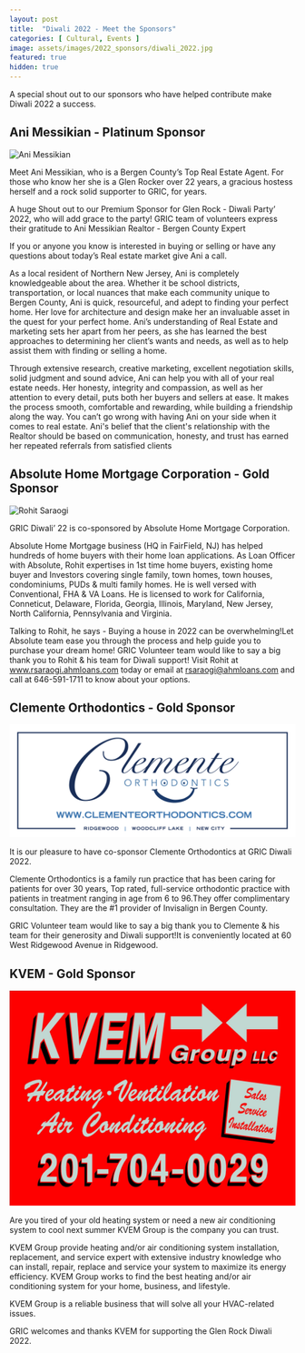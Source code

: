 ```yaml
---
layout: post
title:  "Diwali 2022 - Meet the Sponsors"
categories: [ Cultural, Events ]
image: assets/images/2022_sponsors/diwali_2022.jpg
featured: true
hidden: true
---
```


A special shout out to our sponsors who have helped contribute make Diwali 2022 a success.

## Ani Messikian - Platinum Sponsor

![Ani Messikian](/assets/images/2022_sponsors/ani_compass.png)

Meet Ani Messikian, who is a Bergen County’s Top Real Estate Agent. For those who know her she is a Glen Rocker over 22 years, a gracious hostess herself and a rock solid supporter to GRIC, for years.

A huge Shout out to our Premium Sponsor for Glen Rock - Diwali Party’ 2022, who will add grace to the party! GRIC team of volunteers express their gratitude to Ani Messikian Realtor - Bergen County Expert

If you or anyone you know is interested in buying or selling or have any questions about today’s Real estate market give Ani a call.

As a local resident of Northern New Jersey, Ani is completely knowledgeable about the area. Whether it be school districts, transportation, or local nuances that make each community unique to Bergen County, Ani is quick, resourceful, and adept to finding your perfect home. Her love for architecture and design make her an invaluable asset in the quest for your perfect home. Ani’s understanding of Real Estate and marketing sets her apart from her peers, as she has learned the best approaches to determining her client’s wants and needs, as well as to help assist them with finding or selling a home. 

Through extensive research, creative marketing, excellent negotiation skills, solid judgment and sound advice, Ani can help you with all of your real estate needs. Her honesty, integrity and compassion, as well as her attention to every detail, puts both her buyers and sellers at ease. It makes the process smooth, comfortable and rewarding, while building a friendship along the way. You can’t go wrong with having Ani on your side when it comes to real estate. Ani's belief that the client's relationship with the Realtor should be based on communication, honesty, and trust has earned her repeated referrals from satisfied clients

## Absolute Home Mortgage Corporation - Gold Sponsor

![Rohit Saraogi](assets/images/2022_sponsors/absolute_mortgage.png)

GRIC Diwali’ 22 is co-sponsored by Absolute Home Mortgage Corporation.

Absolute Home Mortgage business (HQ in FairField, NJ) has helped hundreds of home buyers with their home loan applications. As Loan Officer with Absolute, Rohit expertises in 1st time home buyers, existing home buyer and Investors covering single family, town homes, town houses, condominiums, PUDs & multi family homes. He is well versed with Conventional, FHA & VA Loans. He is licensed to work for California, Conneticut, Delaware, Florida, Georgia, Illinois, Maryland, New Jersey, North California, Pennsylvania and Virginia.

Talking to Rohit, he says - Buying a house in 2022 can be overwhelming!Let Absolute team ease you through the process and help guide you to purchase your dream home! GRIC Volunteer team would like to say a big thank you to Rohit & his team for Diwali support! Visit Rohit at www.rsaraogi.ahmloans.com today or email at rsaraogi@ahmloans.com and call at 646-591-1711 to know about your options.

## Clemente Orthodontics - Gold Sponsor

![Clemente Orthodontics](assets/images/2022_sponsors/Clemente.png)

It is our pleasure to have co-sponsor Clemente  Orthodontics at GRIC Diwali 2022. 

Clemente Orthodontics is a family run practice that has been caring for patients for over 30 years, Top rated, full-service orthodontic practice with patients in treatment ranging in age from 6 to 96.They offer complimentary consultation. They are the #1 provider of Invisalign in Bergen County.

GRIC Volunteer team would like to say a big thank you to Clemente & his team for their generosity and Diwali support!It is conveniently located at 60 West Ridgewood Avenue in Ridgewood. 

## KVEM - Gold Sponsor

![KVEM](assets/images/2022_sponsors/kvem.jpg)

Are you tired of your old heating system or need a new air conditioning system to cool next summer KVEM Group is the company you can trust.

KVEM Group provide heating and/or air conditioning system installation, replacement, and service expert with extensive industry knowledge who can install, repair, replace and service your system to maximize its energy efficiency. KVEM Group works to find the best heating and/or air conditioning system for your home, business, and lifestyle. 

KVEM Group is a reliable business that will solve all your HVAC-related issues.

GRIC welcomes and thanks KVEM for supporting the Glen Rock Diwali 2022.